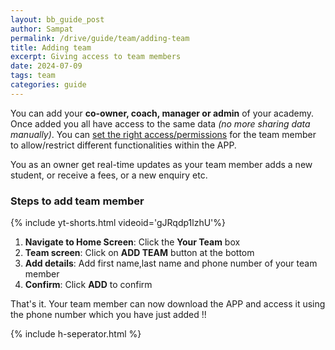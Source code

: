 ```yaml
---
layout: bb_guide_post
author: Sampat
permalink: /drive/guide/team/adding-team
title: Adding team
excerpt: Giving access to team members
date: 2024-07-09
tags: team
categories: guide
---
```


You can add your **co-owner, coach, manager or admin** of your academy. Once added you all have access to the same data *(no more sharing data manually)*.
You can [set the right access/permissions](/drive/guide/team/team-permissions) for the team member to allow/restrict different functionalities within the APP. 

You as an owner get real-time updates as your team member adds a new student, or receive a fees, or a new enquiry etc.

### Steps to add team member

{% include yt-shorts.html videoid='gJRqdp1lzhU'%}


1. **Navigate to Home Screen**: Click the **Your Team** box
2. **Team screen**: Click on **ADD TEAM** button at the bottom
3. **Add details**: Add first name,last name and phone number of your team member
4. **Confirm**: Click **ADD** to confirm

That's it. Your team member can now download the APP and access it using the phone number which you have just added !!

{% include h-seperator.html %}
